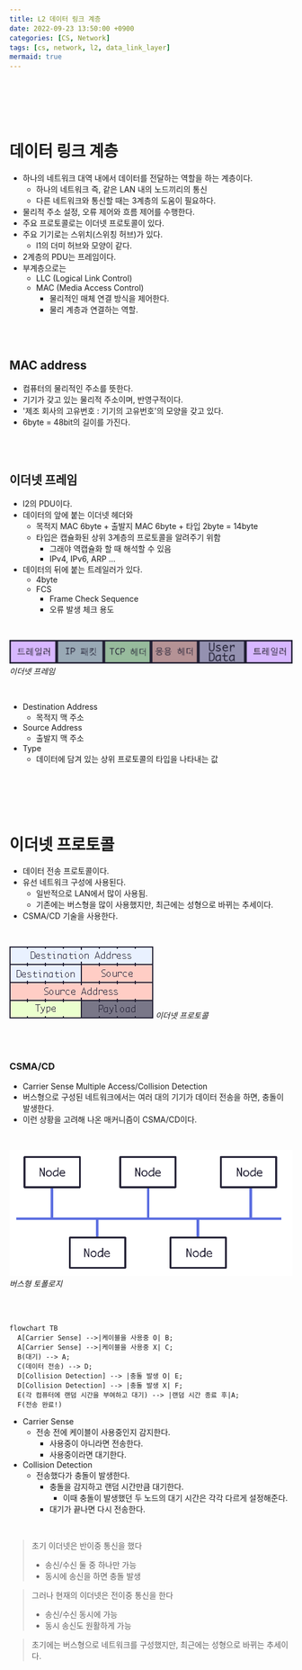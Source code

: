 ```yaml
---
title: L2 데이터 링크 계층
date: 2022-09-23 13:50:00 +0900
categories: [CS, Network]
tags: [cs, network, l2, data_link_layer]
mermaid: true
---
```




<br/>
<br/>
<br/>
<br/>

# 데이터 링크 계층

- 하나의 네트워크 대역 내에서 데이터를 전달하는 역할을 하는 계층이다.
  - 하나의 네트워크 즉, 같은 LAN 내의 노드끼리의 통신
  - 다른 네트워크와 통신할 때는 3계층의 도움이 필요하다.
- 물리적 주소 설정, 오류 제어와 흐름 제어를 수행한다.
- 주요 프로토콜로는 이더넷 프로토콜이 있다.
- 주요 기기로는 스위치(스위칭 허브)가 있다.
  - l1의 더미 허브와 모양이 같다.
- 2계층의 PDU는 프레임이다.
- 부계층으로는
  - LLC (Logical Link Control)
  - MAC (Media Access Control)
    - 물리적인 매체 연결 방식을 제어한다.
    - 물리 계층과 연결하는 역할.

<br/>
<br/>


## MAC address

- 컴퓨터의 물리적인 주소를 뜻한다.
- 기기가 갖고 있는 물리적 주소이며, 반영구적이다.
- '제조 회사의 고유번호 : 기기의 고유번호'의 모양을 갖고 있다.
- 6byte = 48bit의 길이를 가진다.

<br/>
<br/>

## 이더넷 프레임

- l2의 PDU이다.
- 데이터의 앞에 붙는 이더넷 헤더와
  - 목적지 MAC 6byte + 출발지 MAC 6byte + 타입 2byte = 14byte
  - 타입은 캡슐화된 상위 3계층의 프로토콜을 알려주기 위함
    - 그래야 역캡슐화 할 때 해석할 수 있음
    - IPv4, IPv6, ARP ...
- 데이터의 뒤에 붙는 트레일러가 있다.
  - 4byte
  - FCS
    - Frame Check Sequence
    - 오류 발생 체크 용도

<br/>

![img-description](assets/img/posting/network/ethernet_frame.png)
_이더넷 프레임_

<br/>

- Destination Address
  - 목적지 맥 주소
- Source Address
  - 출발지 맥 주소
- Type
  - 데이터에 담겨 있는 상위 프로토콜의 타입을 나타내는 값


<br/>
<br/>
<br/>
<br/>

# 이더넷 프로토콜

- 데이터 전송 프로토콜이다.
- 유선 네트워크 구성에 사용된다.
  - 일반적으로 LAN에서 많이 사용됨.
  - 기존에는 버스형을 많이 사용했지만, 최근에는 성형으로 바뀌는 추세이다.
- CSMA/CD 기술을 사용한다.

<br/>

![img-description](assets/img/posting/network/protocol_ethernet.png)
_이더넷 프로토콜_

<br/>
<br/>

### CSMA/CD

- Carrier Sense Multiple Access/Collision Detection
- 버스형으로 구성된 네트워크에서는 여러 대의 기기가 데이터 전송을 하면, 충돌이 발생한다.
- 이런 상황을 고려해 나온 매커니즘이 CSMA/CD이다.

<br/>

![img-description](assets/img/posting/network/bus_topology.png)
_버스형 토폴로지_

<br/>

```mermaid

flowchart TB
  A[Carrier Sense] -->|케이블을 사용중 O| B;
  A[Carrier Sense] -->|케이블을 사용중 X| C;
  B(대기) --> A;
  C(데이터 전송) --> D;
  D[Collision Detection] --> |충돌 발생 O| E;
  D[Collision Detection] --> |충돌 발생 X| F;
  E(각 컴퓨터에 랜덤 시간을 부여하고 대기) --> |랜덤 시간 종료 후|A;
  F(전송 완료!)
```

- Carrier Sense
  - 전송 전에 케이블이 사용중인지 감지한다.
    - 사용중이 아니라면 전송한다.
    - 사용중이라면 대기한다.
- Collision Detection
  - 전송했다가 충돌이 발생한다.
    - 충돌을 감지하고 랜덤 시간만큼 대기한다.
      - 이때 충돌이 발생했던 두 노드의 대기 시간은 각각 다르게 설정해준다.
    - 대기가 끝나면 다시 전송한다.


<br />

> 초기 이더넷은 반이중 통신을 했다
> - 송신/수신 둘 중 하나만 가능
> - 동시에 송신을 하면 충돌 발생

> 그러나 현재의 이더넷은 전이중 통신을 한다
> - 송신/수신 동시에 가능
> - 동시 송신도 원활하게 가능

> 초기에는 버스형으로 네트워크를 구성했지만,
> 최근에는 성형으로 바뀌는 추세이다.

<br/>
<br/>
<br/>
<br/>
